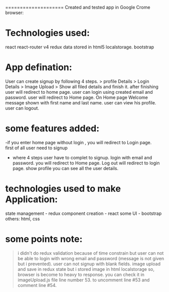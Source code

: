 
====================
Created and tested app in Google Crome browser:

Technologies used:
=================

react
react-router v4
redux
data stored in html5 localstorage.
bootstrap 

App defination:
===============
User can create signup by following 4 steps.
	> profile Details
	> Login Details
	> Image Upload
	> Show all filed details and finish it.
	after finishing user will redirect to home page.
user can login using created email and password.
user will redirect to Home page.
On Home page 
	Welcome message shown with first name and last name.
	user can view his profile.
	user can logout.

some features added:
===================

-if you enter home page without login , you will redirect to Login page.	
first of all user need to signup 
- where 4 steps user have to complet to signup.
login with email and password.
you will redirect to Home page.
Log out will redirect to login page.
show profile you can see all the user details.

technologies used to make Application:
======================================
state management - redux
component creation - react
some UI - bootstrap
others: html, css


some points note:
=================
> i didn't do redux validation because of time constrain but user can not be able to login with wrong email and password (message is not given but i prevented).
> user can not signup with blank fields.
>image upload and save in redux state but i stored image in html localstorage so, browser is become to heavy to response. 
you can check it in imageUpload.js file line number 53.
to uncomment line #53 and comment line #54.